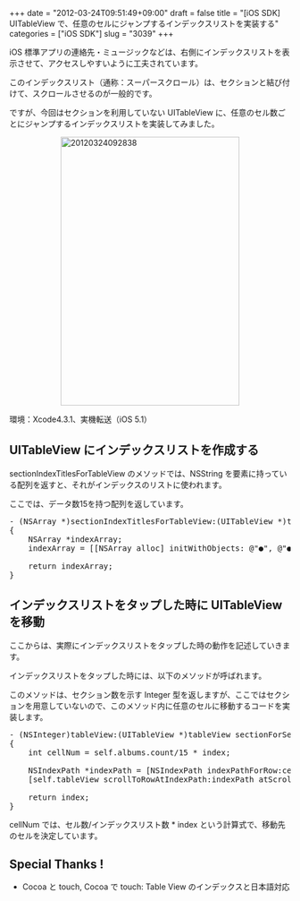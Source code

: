 +++
date = "2012-03-24T09:51:49+09:00"
draft = false
title = "[iOS SDK] UITableView で、任意のセルにジャンプするインデックスリストを実装する"
categories = ["iOS SDK"]
slug = "3039"
+++

iOS 標準アプリの連絡先・ミュージックなどは、右側にインデックスリストを表示させて、アクセスしやすいように工夫されています。

このインデックスリスト（通称：スーパースクロール）は、セクションと結び付けて、スクロールさせるのが一般的です。

ですが、今回はセクションを利用していない UITableView に、任意のセル数ごとにジャンプするインデックスリストを実装してみました。

<img style="display:block; margin-left:auto; margin-right:auto;" src="/images/2012/03/20120324092838.png" alt="20120324092838" title="20120324092838.png" border="0" width="320" height="480" />

環境：Xcode4.3.1、実機転送（iOS 5.1）

<h2>UITableView にインデックスリストを作成する</h2>

sectionIndexTitlesForTableView のメソッドでは、NSString を要素に持っている配列を返すと、それがインデックスのリストに使われます。

ここでは、データ数15を持つ配列を返しています。

<pre class="prettyprint">
- (NSArray *)sectionIndexTitlesForTableView:(UITableView *)tableView
{
    NSArray *indexArray;
    indexArray = [[NSArray alloc] initWithObjects: @&quot;●&quot;, @&quot;●&quot;, @&quot;●&quot;, @&quot;●&quot;, @&quot;●&quot;, @&quot;●&quot;, @&quot;●&quot;, @&quot;●&quot;, @&quot;●&quot;, @&quot;●&quot;, @&quot;●&quot;, @&quot;●&quot;, @&quot;●&quot;, @&quot;●&quot;, @&quot;●&quot;, nil];
                  
    return indexArray;
}
</pre>

<h2>インデックスリストをタップした時に UITableView を移動</h2>

ここからは、実際にインデックスリストをタップした時の動作を記述していきます。

インデックスリストをタップした時には、以下のメソッドが呼ばれます。

このメソッドは、セクション数を示す Integer 型を返しますが、ここではセクションを用意していないので、このメソッド内に任意のセルに移動するコードを実装します。

<pre class="prettyprint">
- (NSInteger)tableView:(UITableView *)tableView sectionForSectionIndexTitle:(NSString *)title atIndex:(NSInteger)index
{
    int cellNum = self.albums.count/15 * index;
    
    NSIndexPath *indexPath = [NSIndexPath indexPathForRow:cellNum inSection:0];
    [self.tableView scrollToRowAtIndexPath:indexPath atScrollPosition:UITableViewScrollPositionTop animated:NO];

	return index;
}
</pre>

cellNum では、セル数/インデックスリスト数 * index という計算式で、移動先のセルを決定しています。

<h2>Special Thanks !</h2>

<ul><li>Cocoa と touch, Cocoa で touch: Table View のインデックスと日本語対応</li></ul>
